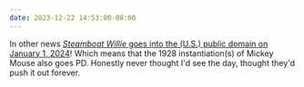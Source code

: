 ```yaml
---
date: 2023-12-22 14:53:00-08:00
---
```


In other news [*Steamboat Willie* goes into the (U.S.) public domain on January 1, 2024](https://pluralistic.net/2023/12/15/mouse-liberation-front/)! Which means that the 1928 instantiation(s) of Mickey Mouse also goes PD. Honestly never thought I'd see the day, thought they'd push it out forever.
